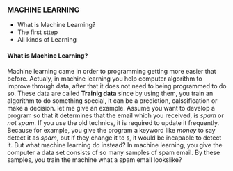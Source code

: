 ### MACHINE LEARNING

- What is Machine Learning?
- The first sttep
- All kinds of Learning


#### What is Machine Learning?  
Machine learning came in order to programming getting more easier that before. Actualy, in machine learning you help computer algorithm to improve through data,
after that it does not need to being programmed to do so. These data are called **Trainig data** since by using them, you train an algorithm to do something special,
it can be a prediction, calssification or make a decision. let me give an example. Assume you want to develop a program so that it determines that the email which
you received, is _spam_ or _not spam_. If you use the old technics, it is required to update it frequently. Because for example, you give the program a keyword like 
_money_ to say detect it as _spam_, but if they change it to `$`, it would be incapable to detect it. But what machine learning do instead?
In machine learning, you give the computer a data set consists of so many samples of spam email. By these samples, you train the machine what a spam email lookslike?
